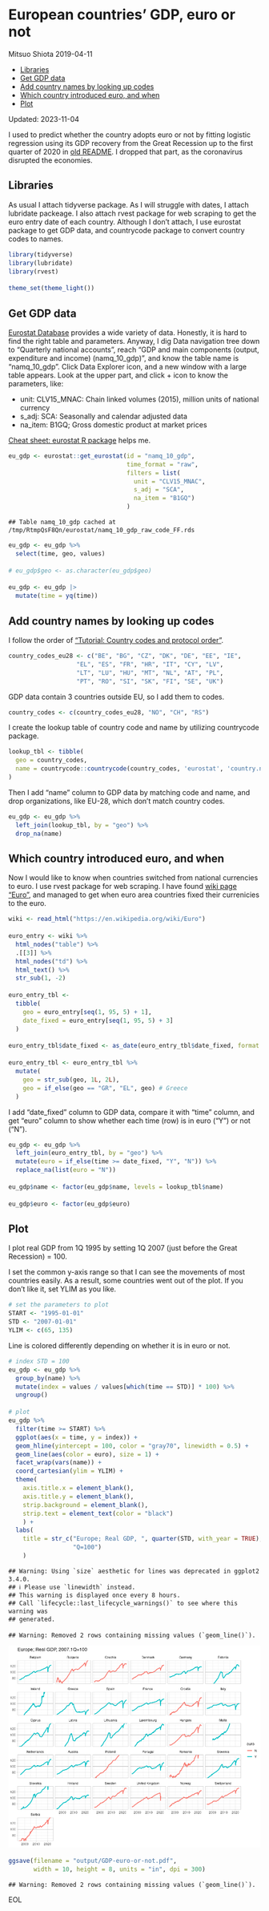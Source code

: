 European countries’ GDP, euro or not
================
Mitsuo Shiota
2019-04-11

- [Libraries](#libraries)
- [Get GDP data](#get-gdp-data)
- [Add country names by looking up
  codes](#add-country-names-by-looking-up-codes)
- [Which country introduced euro, and
  when](#which-country-introduced-euro-and-when)
- [Plot](#plot)

Updated: 2023-11-04

I used to predict whether the country adopts euro or not by fitting
logistic regression using its GDP recovery from the Great Recession up
to the first quarter of 2020 in [old README](README_old.md). I dropped
that part, as the coronavirus disrupted the economies.

## Libraries

As usual I attach tidyverse package. As I will struggle with dates, I
attach lubridate packeage. I also attach rvest package for web scraping
to get the euro entry date of each country. Although I don’t attach, I
use eurostat package to get GDP data, and countrycode package to convert
country codes to names.

``` r
library(tidyverse)
library(lubridate)
library(rvest)

theme_set(theme_light())
```

## Get GDP data

[Eurostat Database](https://ec.europa.eu/eurostat/data/database)
provides a wide variety of data. Honestly, it is hard to find the right
table and parameters. Anyway, I dig Data navigation tree down to
“Quarterly national accounts”, reach “GDP and main components (output,
expenditure and income) (namq_10_gdp)”, and know the table name is
“namq_10_gdp”. Click Data Explorer icon, and a new window with a large
table appears. Look at the upper part, and click + icon to know the
parameters, like:

- unit: CLV15_MNAC: Chain linked volumes (2015), million units of
  national currency
- s_adj: SCA: Seasonally and calendar adjusted data
- na_item: B1GQ; Gross domestic product at market prices

[Cheat sheet: eurostat R
package](https://cran.r-project.org/web/packages/eurostat/vignettes/cheatsheet.html)
helps me.

``` r
eu_gdp <- eurostat::get_eurostat(id = "namq_10_gdp",
                                 time_format = "raw",
                                 filters = list(
                                   unit = "CLV15_MNAC",
                                   s_adj = "SCA",
                                   na_item = "B1GQ")
                                 )
```

    ## Table namq_10_gdp cached at /tmp/RtmpQsF8Qn/eurostat/namq_10_gdp_raw_code_FF.rds

``` r
eu_gdp <- eu_gdp %>% 
  select(time, geo, values)

# eu_gdp$geo <- as.character(eu_gdp$geo)

eu_gdp <- eu_gdp |> 
  mutate(time = yq(time))
```

## Add country names by looking up codes

I follow the order of [“Tutorial: Country codes and protocol
order”](https://ec.europa.eu/eurostat/statistics-explained/index.php/Tutorial:Country_codes_and_protocol_order).

``` r
country_codes_eu28 <- c("BE", "BG", "CZ", "DK", "DE", "EE", "IE",
                   "EL", "ES", "FR", "HR", "IT", "CY", "LV",
                   "LT", "LU", "HU", "MT", "NL", "AT", "PL", 
                   "PT", "RO", "SI", "SK", "FI", "SE", "UK") 
```

GDP data contain 3 countries outside EU, so I add them to codes.

``` r
country_codes <- c(country_codes_eu28, "NO", "CH", "RS")
```

I create the lookup table of country code and name by utilizing
countrycode package.

``` r
lookup_tbl <- tibble(
  geo = country_codes,
  name = countrycode::countrycode(country_codes, 'eurostat', 'country.name')
)
```

Then I add “name” column to GDP data by matching code and name, and drop
organizations, like EU-28, which don’t match country codes.

``` r
eu_gdp <- eu_gdp %>% 
  left_join(lookup_tbl, by = "geo") %>% 
  drop_na(name)
```

## Which country introduced euro, and when

Now I would like to know when countries switched from national
currencies to euro. I use rvest package for web scraping. I have found
[wiki page “Euro”](https://en.wikipedia.org/wiki/Euro), and managed to
get when euro area countries fixed their currenicies to the euro.

``` r
wiki <- read_html("https://en.wikipedia.org/wiki/Euro")

euro_entry <- wiki %>% 
  html_nodes("table") %>% 
  .[[3]] %>% 
  html_nodes("td") %>% 
  html_text() %>% 
  str_sub(1, -2)

euro_entry_tbl <- 
  tibble(
    geo = euro_entry[seq(1, 95, 5) + 1],
    date_fixed = euro_entry[seq(1, 95, 5) + 3]
  )

euro_entry_tbl$date_fixed <- as_date(euro_entry_tbl$date_fixed, format = "%d %B %Y")

euro_entry_tbl <- euro_entry_tbl %>% 
  mutate(
    geo = str_sub(geo, 1L, 2L),
    geo = if_else(geo == "GR", "EL", geo) # Greece
  )
```

I add “date_fixed” column to GDP data, compare it with “time” column,
and get “euro” column to show whether each time (row) is in euro (“Y”)
or not (“N”).

``` r
eu_gdp <- eu_gdp %>% 
  left_join(euro_entry_tbl, by = "geo") %>% 
  mutate(euro = if_else(time >= date_fixed, "Y", "N")) %>% 
  replace_na(list(euro = "N"))

eu_gdp$name <- factor(eu_gdp$name, levels = lookup_tbl$name)

eu_gdp$euro <- factor(eu_gdp$euro)
```

## Plot

I plot real GDP from 1Q 1995 by setting 1Q 2007 (just before the Great
Recession) = 100.

I set the common y-axis range so that I can see the movements of most
countries easily. As a result, some countries went out of the plot. If
you don’t like it, set YLIM as you like.

``` r
# set the parameters to plot
START <- "1995-01-01"
STD <- "2007-01-01"
YLIM <- c(65, 135)
```

Line is colored differently depending on whether it is in euro or not.

``` r
# index STD = 100
eu_gdp <- eu_gdp %>% 
  group_by(name) %>% 
  mutate(index = values / values[which(time == STD)] * 100) %>% 
  ungroup()

# plot
eu_gdp %>% 
  filter(time >= START) %>% 
  ggplot(aes(x = time, y = index)) + 
  geom_hline(yintercept = 100, color = "gray70", linewidth = 0.5) +
  geom_line(aes(color = euro), size = 1) +
  facet_wrap(vars(name)) +
  coord_cartesian(ylim = YLIM) +
  theme(
    axis.title.x = element_blank(),
    axis.title.y = element_blank(),
    strip.background = element_blank(),
    strip.text = element_text(color = "black")
    ) +
  labs(
    title = str_c("Europe; Real GDP, ", quarter(STD, with_year = TRUE),
                  "Q=100")
    )
```

    ## Warning: Using `size` aesthetic for lines was deprecated in ggplot2 3.4.0.
    ## ℹ Please use `linewidth` instead.
    ## This warning is displayed once every 8 hours.
    ## Call `lifecycle::last_lifecycle_warnings()` to see where this warning was
    ## generated.

    ## Warning: Removed 2 rows containing missing values (`geom_line()`).

![](README_files/figure-gfm/plot-1.png)<!-- -->

``` r
ggsave(filename = "output/GDP-euro-or-not.pdf",
       width = 10, height = 8, units = "in", dpi = 300)
```

    ## Warning: Removed 2 rows containing missing values (`geom_line()`).

EOL
